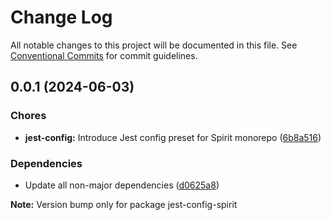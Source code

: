 # Change Log

All notable changes to this project will be documented in this file.
See [Conventional Commits](https://conventionalcommits.org) for commit guidelines.

<a name="0.0.1"></a>

## 0.0.1 (2024-06-03)

### Chores

- **jest-config:** Introduce Jest config preset for Spirit monorepo ([6b8a516](https://github.com/lmc-eu/spirit-design-system/commit/6b8a516))

### Dependencies

- Update all non-major dependencies ([d0625a8](https://github.com/lmc-eu/spirit-design-system/commit/d0625a8))

**Note:** Version bump only for package jest-config-spirit

